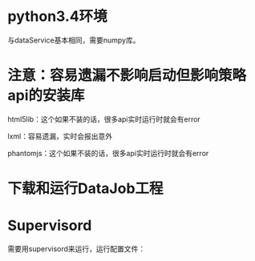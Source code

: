 # python3.4环境

与dataService基本相同，需要numpy库。

# 注意：容易遗漏不影响启动但影响策略api的安装库

html5lib：这个如果不装的话，很多api实时运行时就会有error

lxml：容易遗漏，实时会报出意外

phantomjs：这个如果不装的话，很多api实时运行时就会有error

# 下载和运行DataJob工程

# Supervisord

需要用supervisord来运行，运行配置文件：

```

```



